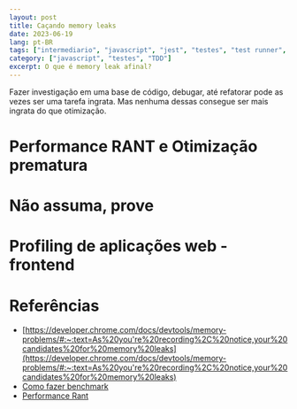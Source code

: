 ```yaml
---
layout: post
title: Caçando memory leaks
date: 2023-06-19
lang: pt-BR
tags: ["intermediario", "javascript", "jest", "testes", "test runner", "spy"]
category: ["javascript", "testes", "TDD"]
excerpt: O que é memory leak afinal?
---
```


Fazer investigação em uma base de código, debugar, até refatorar pode as vezes ser uma tarefa ingrata. Mas nenhuma
dessas consegue ser mais ingrata do que otimização.

# Performance RANT e Otimização prematura

# Não assuma, prove

# Profiling de aplicações web - frontend

# Referências

- [https://developer.chrome.com/docs/devtools/memory-problems/#:~:text=As%20you're%20recording%2C%20notice,your%20candidates%20for%20memory%20leaks](https://developer.chrome.com/docs/devtools/memory-problems/#:~:text=As%20you're%20recording%2C%20notice,your%20candidates%20for%20memory%20leaks)
- [Como fazer benchmark](https://www.reddit.com/r/ProgrammingLanguages/comments/9zjizr/how_to_do_benchmarks/)
- [Performance Rant](https://ericlippert.com/2012/12/17/performance-rant/)
